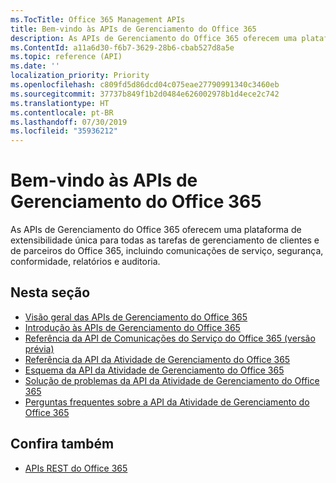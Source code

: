 ```yaml
---
ms.TocTitle: Office 365 Management APIs
title: Bem-vindo às APIs de Gerenciamento do Office 365
description: As APIs de Gerenciamento do Office 365 oferecem uma plataforma de extensibilidade única para todas as tarefas de gerenciamento de clientes e de parceiros do Office 365, incluindo comunicações de serviço, segurança, conformidade, relatórios e auditoria.
ms.ContentId: a11a6d30-f6b7-3629-28b6-cbab527d8a5e
ms.topic: reference (API)
ms.date: ''
localization_priority: Priority
ms.openlocfilehash: c809fd5d86dcd04c075eae27790991340c3460eb
ms.sourcegitcommit: 37737b849f1b2d0484e626002978b1d4ece2c742
ms.translationtype: HT
ms.contentlocale: pt-BR
ms.lasthandoff: 07/30/2019
ms.locfileid: "35936212"
---
```

# <a name="welcome-to-office-365-management-apis"></a>Bem-vindo às APIs de Gerenciamento do Office 365

As APIs de Gerenciamento do Office 365 oferecem uma plataforma de extensibilidade única para todas as tarefas de gerenciamento de clientes e de parceiros do Office 365, incluindo comunicações de serviço, segurança, conformidade, relatórios e auditoria.

## <a name="in-this-section"></a>Nesta seção

- [Visão geral das APIs de Gerenciamento do Office 365](office-365-management-apis-overview.md)
- [Introdução às APIs de Gerenciamento do Office 365](get-started-with-office-365-management-apis.md)
- [Referência da API de Comunicações do Serviço do Office 365 (versão prévia)](office-365-service-communications-api-reference.md)
- [Referência da API da Atividade de Gerenciamento do Office 365](office-365-management-activity-api-reference.md)
- [Esquema da API da Atividade de Gerenciamento do Office 365](office-365-management-activity-api-schema.md)
- [Solução de problemas da API da Atividade de Gerenciamento do Office 365](troubleshooting-the-office-365-management-activity-api.md)
- [Perguntas frequentes sobre a API da Atividade de Gerenciamento do Office 365](office-365-management-activity-api-faq.md)

## <a name="see-also"></a>Confira também

- 
  [APIs REST do Office 365](https://docs.microsoft.com/pt-BR/previous-versions/office/office-365-api/how-to/platform-development-overview)
